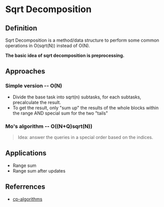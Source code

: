 # Sqrt Decomposition

## Definition
Sqrt Decomposition is a method/data structure to perform some common operations in O(sqrt(N)) instead of O(N).

**The basic idea of sqrt decomposition is preprocessing.**

## Approaches
### Simple version -- O(N)
* Divide the base task into sqrt(n) subtasks, for each subtasks, precalculate the result.
* To get the result, only "sum up" the results of the whole blocks within the range AND special sum for the two "tails"
### Mo's algorithm -- O((N+Q)sqrt(N))
> Idea: answer the queries in a special order based on the indices.

## Applications
* Range sum
* Range sum after updates
## Referrences
* [cp-algorithms](https://cp-algorithms.com/data_structures/sqrt_decomposition.html)